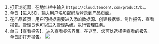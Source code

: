 1. 打开浏览器，在地址栏中输入 `https://cloud.tencent.com/product/bi`。
2. 单击【进入BI】，输入用户名和密码后登录到产品页面。
3. 在产品首页，用户可根据需要进入添加数据源、创建数据集、制作报告、查看报告。管理员也可以进入管理系统，执行管理任务。
4. 单击【查看报告】，进入查看报告界面。在这里，您可以选择需查看的报告。单击即打开报告。
 ![](https://main.qcloudimg.com/raw/3638b8a49742ccdc2b5b2492e8c27a2b.png)
 
